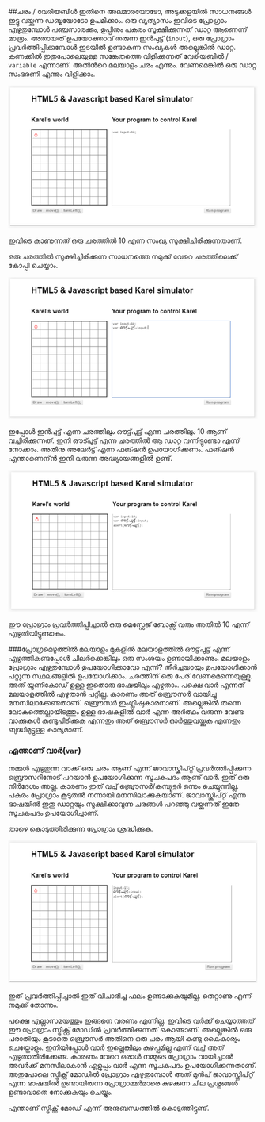 ##ചരം / വേരിയബിള്‍
ഇതിനെ അലമാരയോടോ, അടുക്കളയില്‍ സാധനങ്ങള്‍ ഇട്ടു വയ്ക്കുന്ന ഡബ്ബയോടോ ഉപമിക്കാം. ഒരു വ്യത്യാസം ഇവിടെ പ്രോഗ്രാം എഴുതുമ്പോള്‍ പഞ്ചസാരക്കും, ഉപ്പിനും പകരം സൂക്ഷിക്കുന്നത് ഡാറ്റ ആണെന്ന് മാത്രം. അതായത് ഉപയോക്താവ് തരുന്ന ഇന്‍പുട്ട് (`input`), ഒരു പ്രോഗ്രാം പ്രവര്‍ത്തിപ്പിക്കുമ്പോള്‍ ഇടയില്‍ ഉണ്ടാകുന്ന സംഖ്യകള്‍ അല്ലെങ്കില്‍ ഡാറ്റ. കണക്കില്‍ ഇതുപോലെയുള്ള സങ്കേതത്തെ വിളിക്കുന്നത് വേരിയബില്‍ / `variable` എന്നാണ്. അതിന്‍റെ മലയാളം ചരം എന്നും. വേണമെങ്കില്‍ ഒരു ഡാറ്റ സംഭരണി എന്നും വിളിക്കാം.

![ഒരു ചരത്തില്‍ 10 എന്ന സംഖ്യ](images/ch06/03/01-varDeclaration.PNG)

ഇവിടെ കാണുന്നത് ഒരു ചരത്തില്‍ 10 എന്ന സംഖ്യ സൂക്ഷിചിരിക്കുന്നതാണ്.

ഒരു ചരത്തില്‍ സൂക്ഷിച്ചിരിക്കുന്ന സാധനത്തെ നമുക്ക് വേറെ ചരത്തിലെക്ക് കോപ്പി ചെയ്യാം.

![ചരം കോപ്പി](images/ch06/03/02-varCopy.PNG)

ഇപ്പോള്‍ ഇന്‍പുട്ട് എന്ന ചരത്തിലും ഔട്ട്‌പുട്ട് എന്ന ചരത്തിലും 10 ആണ് വച്ചിരിക്കുന്നത്. ഇനി ഔട്പുട്ട് എന്ന ചരത്തില്‍ ആ ഡാറ്റ വന്നിട്ടുണ്ടോ എന്ന് നോക്കാം. അതിനു അലേര്‍ട്ട് എന്ന ഫങ്ഷന്‍ ഉപയോഗിക്കണം. ഫങ്ഷന്‍ എന്താണെന്ന്‍ ഇനി വരുന്ന അദ്ധ്യായങ്ങളില്‍ ഉണ്ട്.

![വാര്‍ അലേര്‍ട്ട്](images/ch06/03/03-alert.PNG)

ഈ പ്രോഗ്രാം പ്രവര്‍ത്തിപ്പിച്ചാല്‍ ഒരു മെസ്സേജ് ബോക്സ്‌ വരും അതില്‍ 10 എന്ന് എഴുതിയിട്ടുണ്ടാകും.

###പ്രോഗ്രമെഴുത്തില്‍ മലയാളം
മുകളില്‍ മലയാളത്തില്‍ ഔട്ട്‌പുട്ട് എന്ന് എഴുത്തികണ്ടപ്പോള്‍ ചിലര്‍ക്കെങ്കിലും ഒരു സംശയം ഉണ്ടായിക്കാണും. മലയാളം പ്രോഗ്രാം എഴുതുമ്പോള്‍ ഉപയോഗിക്കാവോ എന്ന്? തീര്‍ച്ചയായും ഉപയോഗിക്കാന്‍ പറ്റുന്ന സ്ഥലങ്ങളില്‍ ഉപയോഗിക്കാം. 
ചരത്തിന് ഒരു പേര് വേണമെന്നെയുള്ളൂ. അത് യൂണികോഡ്‌ ഉള്ള ഇതൊരു ഭാഷയിലും എഴുതാം. പക്ഷെ വാര്‍ എന്നത് മലയാളത്തില്‍ എഴുതാന്‍ പറ്റില്ല. കാരണം അത് ബ്രൌസര്‍ വായിച്ചു മനസിലാക്കേണ്ടതാണ്. ബ്രൌസര്‍ ഇംഗ്ലീഷുകാരനാണ്. അല്ലെങ്കില്‍ തന്നെ ലോകത്തെല്ലായിടത്തും ഉള്ള ഭാഷകളില്‍ വാര്‍ എന്ന അര്‍ത്ഥം വരുന്ന വേണ്ട വാക്കുകള്‍ കണ്ടുപിടിക്കുക എന്നതും അത് ബ്രൌസര്‍ ഓര്‍ത്തുവയ്ക്കുക എന്നതും ബുദ്ധിമുട്ടുള്ള കാര്യമാണ്.

### എന്താണ് വാര്‍(`var`)

നമ്മള്‍ എഴുതുന്ന വാക്ക് ഒരു ചരം  ആണ് എന്ന് ജാവാസ്ക്രിപ്റ്റ് പ്രവര്‍ത്തിപ്പിക്കുന്ന ബ്രൌസറിനോട് പറയാന്‍ ഉപയോഗിക്കുന്ന സൂചകപദം ആണ് വാര്‍. ഇത് ഒരു നിര്‍ദേശം അല്ല. കാരണം ഇത് വച്ച് ബ്രൌസര്‍/കമ്പ്യൂട്ടര്‍ ഒന്നും ചെയ്യുന്നില്ല. പകരം പ്രോഗ്രാം കൂടുതല്‍ നന്നായി മനസിലാക്കുകയാണ്. ജാവാസ്ക്രിപ്റ്റ് എന്ന ഭാഷയില്‍ ഇതു ഡാറ്റയും സൂക്ഷിക്കാവുന്ന ചരങ്ങള്‍ പറഞ്ഞു വയ്ക്കുന്നത് ഇതേ സൂചകപദം ഉപയോഗിച്ചാണ്‌.

താഴെ കൊടുത്തിരിക്കുന്ന പ്രോഗ്രാം ശ്രദ്ധിക്കുക. 

![വാര്‍ സൂചകപടം ഇല്ലാത്ത ചരം](images/ch06/03/04-withoutVar.PNG)

ഇത് പ്രവര്‍ത്തിപ്പിച്ചാല്‍ ഇത് വിചാരിച്ച ഫലം ഉണ്ടാക്കുകയുമില്ല. തെറ്റാണു എന്ന് നമുക്ക് തോന്നും. 

പക്ഷെ എല്ലാസമയത്തും ഇങ്ങനെ വരണം എന്നില്ല. ഇവിടെ വര്‍ക്ക്‌ ചെയ്യാത്തത് ഈ പ്രോഗ്രാം സ്ട്രിക്റ്റ് മോഡില്‍ പ്രവര്‍ത്തിക്കുന്നത് കൊണ്ടാണ്. അല്ലെങ്കില്‍ ഒരു പരാതിയും കൂടാതെ ബ്രൌസര്‍ അതിനെ ഒരു ചരം ആയി കണ്ടു കൈകാര്യം ചെയ്തോളും. ഇനിയിപ്പോള്‍ വാര്‍ ഇല്ലെങ്കിലും കുഴപ്പമില്ല എന്ന് വച്ച് അത് എഴുതാതിരിക്കേണ്ട. 
കാരണം വേറെ ഒരാള്‍ നമ്മുടെ പ്രോഗ്രാം വായിച്ചാല്‍ അവര്‍ക്ക് മനസിലാകാന്‍ എളുപ്പം വാര്‍ എന്ന സൂചകപദം ഉപയോഗിക്കുന്നതാണ്. അതുപോലെ സ്ട്രിക്റ്റ് മോഡില്‍ പ്രോഗ്രാം എഴുതുമ്പോള്‍ അത് മുന്‍പ് ജാവാസ്ക്രിപ്റ്റ് എന്ന ഭാഷയില്‍ ഉണ്ടായിരുന്ന പ്രോഗ്രാമ്മര്‍മാരെ കുഴക്കുന്ന ചില പ്രശ്നങ്ങള്‍ ഉണ്ടാവാതെ നോക്കുകയും ചെയ്യും.

എന്താണ് സ്ട്രിക്റ്റ് മോഡ് എന്ന് അനുബന്ധത്തില്‍ കൊടുത്തിട്ടുണ്ട്.
